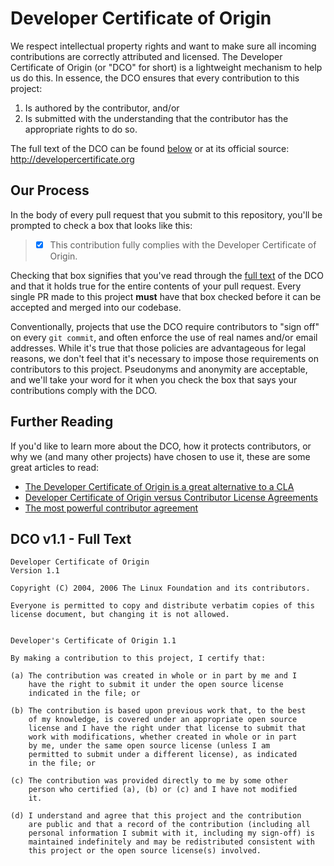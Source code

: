 # Developer Certificate of Origin

We respect intellectual property rights and want to make sure all incoming
contributions are correctly attributed and licensed. The Developer Certificate
of Origin (or "DCO" for short) is a lightweight mechanism to help us do this.
In essence, the DCO ensures that every contribution to this project:

1) Is authored by the contributor, and/or
2) Is submitted with the understanding that the contributor has the
   appropriate rights to do so.

The full text of the DCO can be found [below](#dco-v11---full-text)
or at its official source: <http://developercertificate.org>

## Our Process

In the body of every pull request that you submit to this repository,
you'll be prompted to check a box that looks like this:

> - [x] This contribution fully complies with the
>       Developer Certificate of Origin.

Checking that box signifies that you've read through the
[full text](#dco-v11---full-text) of the DCO and that it holds true for the
entire contents of your pull request. Every single PR made to this project
**must** have that box checked before it can be accepted and merged into
our codebase.

Conventionally, projects that use the DCO require contributors to "sign off"
on every `git commit`, and often enforce the use of real names and/or email
addresses. While it's true that those policies are advantageous for legal
reasons, we don't feel that it's necessary to impose those requirements on
contributors to this project. Pseudonyms and anonymity are acceptable, and
we'll take your word for it when you check the box that says your contributions
comply with the DCO.

## Further Reading

If you'd like to learn more about the DCO, how it protects contributors, or
why we (and many other projects) have chosen to use it, these are some great
articles to read:

- [The Developer Certificate of Origin is a great alternative to a CLA](https://drewdevault.com/2021/04/12/DCO.html)
- [Developer Certificate of Origin versus Contributor License Agreements](https://julien.ponge.org/blog/developer-certificate-of-origin-versus-contributor-license-agreements/)
- [The most powerful contributor agreement](https://lwn.net/Articles/592503/)

## DCO v1.1 - Full Text

```text
Developer Certificate of Origin
Version 1.1

Copyright (C) 2004, 2006 The Linux Foundation and its contributors.

Everyone is permitted to copy and distribute verbatim copies of this
license document, but changing it is not allowed.


Developer's Certificate of Origin 1.1

By making a contribution to this project, I certify that:

(a) The contribution was created in whole or in part by me and I
    have the right to submit it under the open source license
    indicated in the file; or

(b) The contribution is based upon previous work that, to the best
    of my knowledge, is covered under an appropriate open source
    license and I have the right under that license to submit that
    work with modifications, whether created in whole or in part
    by me, under the same open source license (unless I am
    permitted to submit under a different license), as indicated
    in the file; or

(c) The contribution was provided directly to me by some other
    person who certified (a), (b) or (c) and I have not modified
    it.

(d) I understand and agree that this project and the contribution
    are public and that a record of the contribution (including all
    personal information I submit with it, including my sign-off) is
    maintained indefinitely and may be redistributed consistent with
    this project or the open source license(s) involved.
```
